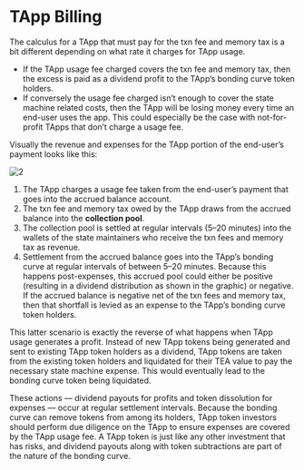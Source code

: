# TApp Billing
The calculus for a TApp that must pay for the txn fee and memory tax is a bit different depending on what rate it charges for TApp usage.

-   If the TApp usage fee charged covers the txn fee and memory tax, then the excess is paid as a dividend profit to the TApp’s bonding curve token holders.
-   If conversely the usage fee charged isn’t enough to cover the state machine related costs, then the TApp will be losing money every time an end-user uses the app. This could especially be the case with not-for-profit TApps that don’t charge a usage fee.

Visually the revenue and expenses for the TApp portion of the end-user’s payment looks like this:

![2](https://user-images.githubusercontent.com/86096370/218186872-384f76cf-4695-4b0f-b9b4-7c5c484f162c.png)

1.  The TApp charges a usage fee taken from the end-user’s payment that goes into the accrued balance account.
2.  The txn fee and memory tax owed by the TApp draws from the accrued balance into the **collection pool**.
3.  The collection pool is settled at regular intervals (5–20 minutes) into the wallets of the state maintainers who receive the txn fees and memory tax as revenue.
4.  Settlement from the accrued balance goes into the TApp’s bonding curve at regular intervals of between 5–20 minutes. Because this happens post-expenses, this accrued pool could either be positive (resulting in a dividend distribution as shown in the graphic) or negative. If the accrued balance is negative net of the txn fees and memory tax, then that shortfall is levied as an expense to the TApp’s bonding curve token holders.

This latter scenario is exactly the reverse of what happens when TApp usage generates a profit. Instead of new TApp tokens being generated and sent to existing TApp token holders as a dividend, TApp tokens are taken from the existing token holders and liquidated for their TEA value to pay the necessary state machine expense. This would eventually lead to the bonding curve token being liquidated.

These actions — dividend payouts for profits and token dissolution for expenses — occur at regular settlement intervals. Because the bonding curve can remove tokens from among its holders, TApp token investors should perform due diligence on the TApp to ensure expenses are covered by the TApp usage fee. A TApp token is just like any other investment that has risks, and dividend payouts along with token subtractions are part of the nature of the bonding curve.